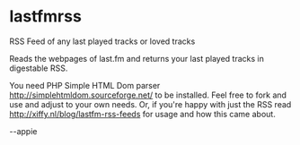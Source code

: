 # lastfmrss
RSS Feed of any last played tracks or loved tracks

Reads the webpages of last.fm and returns your last played tracks in digestable RSS. 

You need PHP Simple HTML Dom parser  http://simplehtmldom.sourceforge.net/ to be installed. Feel free to fork and use and adjust to your own needs. Or, if you're happy with just the RSS read http://xiffy.nl/blog/lastfm-rss-feeds for usage and how this came about.

--appie 
